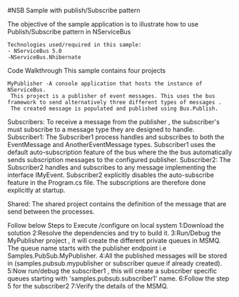 #NSB Sample with publish/Subscribe pattern

The objective of the sample application is to illustrate how to use Publish/Subscribe pattern in NServiceBus

    Technologies used/required in this sample:    
    - NServiceBus 5.0    
	-NServiceBus.Nhibernate	   
    
Code Walkthrough
This sample contains four projects

    MyPublisher -A console application that hosts the instance of NServiceBus.
	 This project is a publisher of event messages. This uses the bus framework to send alternatively three different types of messages .
	 The created message is populated and published using Bus.Publish.
 Subscribers: 
    To receive a message from the publisher , the subscriber's must subscribe to a message type they are designed to handle.
	Subscriber1: 
		The Subscriber1 process handles and subscribes to both the EventMessage and AnotherEventMessage types.
		Subscriber1 uses the default auto-subscription feature of the bus where the the bus automatically sends subscription messages to the configured publisher.
	Subscriber2:
	The Subscriber2 handles and subscribes to any message implementing the interface IMyEvent.
	Subscriber2 explicitly disables the auto-subscribe feature in the Program.cs file. The subscriptions are therefore done explicitly at startup.
	
Shared: The shared project contains the definition of the message that are send between the processes.       
	
Follow below Steps to Execute /configure on local system
1:Download the solution 
2:Resolve the dependencies and try to build it.
3:Run/Debug the MyPublisher project , it will create the different private queues in MSMQ. The queue name starts with the publisher endpoint i.e Samples.PubSub.MyPublisher.
4:All the published messages will be stored in (samples.pubsub.mypublisher or subscriber queue if already created).
5:Now run/debug the subscriber1 , this will create a subscriber specific queues starting with 'samples.pubsub.subscriber1' name.
6:Follow the step 5 for the subscriber2
7:Verify the details of the MSMQ. 
 
 
